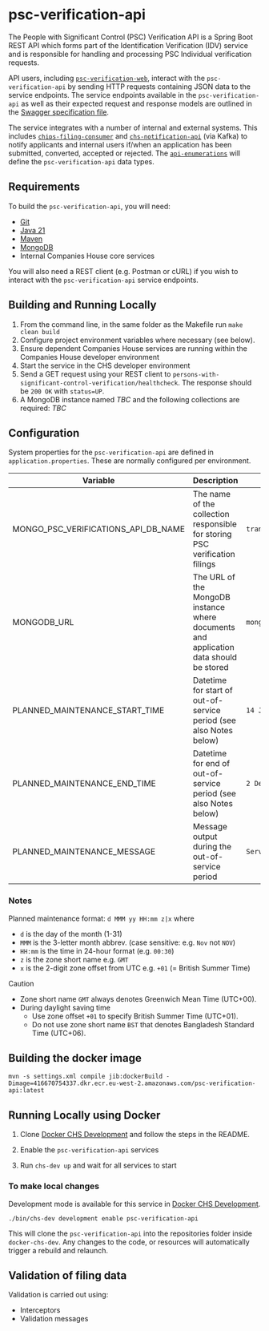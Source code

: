 # psc-verification-api

The People with Significant Control (PSC) Verification API is a Spring Boot REST API which forms part of the Identification Verification (IDV) service and is responsible for handling and processing PSC Individual verification requests.

API users, including <code>[psc-verification-web](https://github.com/companieshouse/psc-verification-web)</code>, interact with the `psc-verification-api` by sending HTTP requests containing JSON data to the service endpoints. The service endpoints available in the `psc-verification-api` as well as their expected request and response models are outlined in the [Swagger specification file](spec/swagger.json).

The service integrates with a number of internal and external systems. This includes <code>[chips-filing-consumer](https://github.com/companieshouse/chips-filing-consumer)</code> and <code>[chs-notification-api](https://github.com/companieshouse/chs-notification-api)</code> (via Kafka) to notify applicants and internal users if/when an application has been submitted, converted, accepted or rejected. The <code>[api-enumerations](https://github.com/companieshouse/api-enumerations)</code> will define the `psc-verification-api` data types. 

Requirements
------------

To build the `psc-verification-api`, you will need:
* [Git](https://git-scm.com/downloads)
* [Java 21](https://www.oracle.com/uk/java/technologies/downloads/#java21)
* [Maven](https://maven.apache.org/download.cgi)
* [MongoDB](https://www.mongodb.com/) 
* Internal Companies House core services

You will also need a REST client (e.g. Postman or cURL) if you wish to interact with the `psc-verification-api` service endpoints.

## Building and Running Locally

1. From the command line, in the same folder as the Makefile run `make clean build`
1. Configure project environment variables where necessary (see below).
1. Ensure dependent Companies House services are running within the Companies House developer environment
1. Start the service in the CHS developer environment
1. Send a GET request using your REST client to `persons-with-significant-control-verification/healthcheck`. The response should be `200 OK` with `status=UP`.
1. A MongoDB instance named _TBC_ and the following collections are required: _TBC_



Configuration
-------------
System properties for the `psc-verification-api` are defined in `application.properties`. These are normally configured per environment.

| Variable                            | Description                                                                           | Example                                         | Notes                                                           |
|-------------------------------------|---------------------------------------------------------------------------------------|-------------------------------------------------|-----------------------------------------------------------------|
| MONGO_PSC_VERIFICATIONS_API_DB_NAME | The name of the collection responsible for storing PSC verification filings           | `transactions_verify`                           |                                                                 |
| MONGODB_URL                         | The URL of the MongoDB instance where documents and application data should be stored | `mongodb://mongohost:27017/transactions_verify` |                                                                 |
| PLANNED_MAINTENANCE_START_TIME      | Datetime for start of out-of-service period (see also Notes below)                    | `14 Jul 25 00:30 +01`                           | Optional; corresponding end datetime must be specified          |
| PLANNED_MAINTENANCE_END_TIME        | Datetime for end of out-of-service period  (see also Notes below)                     | `2 Dec 25 02:30 GMT`                            | Optional; corresponding start datetime must be specified        |
| PLANNED_MAINTENANCE_MESSAGE         | Message output during the out-of-service period                                       | `Service is undergoing planned maintenance`     | Optional; default value is: `UNAVAILABLE - PLANNED MAINTENANCE` |

### Notes

Planned maintenance format: `d MMM yy HH:mm z|x` where

- `d` is the day of the month (1-31)
- `MMM` is the 3-letter month abbrev. (case sensitive: e.g. `Nov` not `NOV`)
- `HH:mm` is the time in 24-hour format (e.g. `00:30`)
- `z` is the zone short name e.g. `GMT`
- `x` is the 2-digit zone offset from UTC e.g. `+01`  (= British Summer Time)

> [!CAUTION]
> - Zone short name `GMT` always denotes Greenwich Mean Time (UTC+00).
> - During daylight saving time
>   - Use zone offset `+01` to specify British Summer Time (UTC+01).
>   - Do not use zone short name `BST` that denotes Bangladesh Standard Time (UTC+06).


## Building the docker image

    mvn -s settings.xml compile jib:dockerBuild -Dimage=416670754337.dkr.ecr.eu-west-2.amazonaws.com/psc-verification-api:latest

## Running Locally using Docker

1. Clone [Docker CHS Development](https://github.com/companieshouse/docker-chs-development) and follow the steps in the README.

1. Enable the `psc-verification-api` services

2. Run `chs-dev up` and wait for all services to start

### To make local changes

Development mode is available for this service in [Docker CHS Development](https://github.com/companieshouse/docker-chs-development).

    ./bin/chs-dev development enable psc-verification-api

This will clone the <code>psc-verification-api</code> into the repositories folder inside <code>docker-chs-dev</code>. Any changes to the code, or resources will automatically trigger a rebuild and relaunch.

## Validation of filing data
Validation is carried out using:
- Interceptors
- Validation messages
